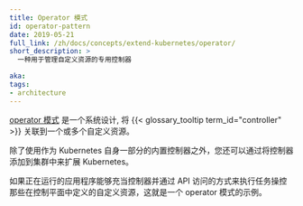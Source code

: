 ```yaml
---
title: Operator 模式
id: operator-pattern
date: 2019-05-21
full_link: /zh/docs/concepts/extend-kubernetes/operator/
short_description: >
  一种用于管理自定义资源的专用控制器

aka:
tags:
- architecture
---
```

 [operator 模式](/docs/concepts/extend-kubernetes/operator/) 是一个系统设计, 将 {{< glossary_tooltip term_id="controller" >}} 关联到一个或多个自定义资源。

<!--
---
title: Operator pattern
id: operator-pattern
date: 2019-05-21
full_link: /zh/docs/concepts/extend-kubernetes/operator/
short_description: >
  A specialized controller used to manage a custom resource

aka:
tags:
- architecture
---
 The [operator pattern](/docs/concepts/extend-kubernetes/operator/) is a system
design that links a {{< glossary_tooltip term_id="controller" >}} to one or more custom
resources.
-->

<!--more-->

<!--
You can extend Kubernetes by adding controllers to your cluster, beyond the built-in
controllers that come as part of Kubernetes itself.

If a running application acts as a controller and has API access to carry out tasks
against a custom resource that's defined in the control plane, that's an example of
the Operator pattern.
-->

除了使用作为 Kubernetes 自身一部分的内置控制器之外，您还可以通过将控制器添加到集群中来扩展 Kubernetes。

如果正在运行的应用程序能够充当控制器并通过 API 访问的方式来执行任务操控那些在控制平面中定义的自定义资源，这就是一个 operator 模式的示例。